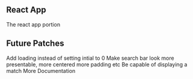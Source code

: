 ## React App

The react app portion

## Future Patches
Add loading instead of setting intial to 0
Make search bar look more presentable, more centered more padding etc
Be capable of displaying a match 
More Documentation
